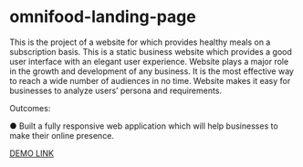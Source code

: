 # omnifood-landing-page

This is the project of a website for which provides healthy meals on a subscription basis. This is a static business website which provides a good user interface with an elegant user experience. Website plays a major role in the growth and development of any business. It is the most effective way to reach a wide number of audiences in no time. Website makes it easy for businesses to analyze users’ persona and requirements.

Outcomes:

● Built a fully responsive web application which will help businesses to make their online presence.

[DEMO LINK](https://alyonasarapina.github.io/omnifood-landing-page/)
